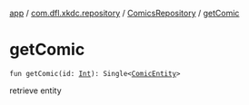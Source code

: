 [app](../../index.md) / [com.dfl.xkdc.repository](../index.md) / [ComicsRepository](index.md) / [getComic](./get-comic.md)

# getComic

`fun getComic(id: `[`Int`](https://kotlinlang.org/api/latest/jvm/stdlib/kotlin/-int/index.html)`): Single<`[`ComicEntity`](../-comic-entity/index.md)`>`

retrieve entity

